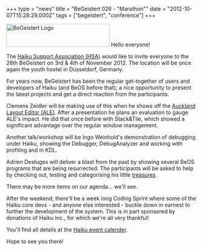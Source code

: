+++
type = "news"
title = "BeGeistert 026 - \"Marathon\""
date = "2012-10-07T15:28:29.000Z"
tags = ["begeistert", "conference"]
+++

<span class="inline right"><img src="/files/screenshots/begeistert-logo.png" alt="BeGeistert Logo" title="BeGeistert Logo" class="image image-_original " width="272" height="60" /></span>
Hello everyone!

The <a href="http://www.haiku-support-association.org/index-eng.html">Haiku Support Association (HSA)</a> would like to invite everyone to the 26th BeGeistert on 3rd & 4th of November 2012. The location will be once again the youth hostel in Düsseldorf, Germany.

For years now, BeGeistert has been the regular get-together of users and developers of Haiku (and BeOS before that); a nice opportunity to present the latest projects and get a direct reaction from the participants.
<!--break-->
Clemens Zeidler will be making use of this when he shows off the <a href="http://www.haiku-os.org/blog/czeidler/2012-09-03_ale_auckland_layout_editor">Auckland Layout Editor (ALE)</a>. After a presentation he plans an evaluation to gauge ALE's impact. He did that once before with Stack&Tile, which showed a significant advantage over the regular window management.

Another talk/workshop will be Ingo Weinhold's demonstration of debugging under Haiku, showing the Debugger, DebugAnalyzer and working with profiling and in KDL.

Adrien Destuges will deliver a blast from the past by showing several BeOS programs that are being resurrected. The participants will be asked to help by checking out, testing and categorising his little <a href="http://pulkomandy.tk/~beosarchive/index.pl">treasures</a>.

There may be more items on our agenda... we'll see.

After the weekend, there'll be a week long Coding Sprint where some of the Haiku core devs - and anyone else interested - buckle down in earnest to further the development of the system. This is in part sponsored by donations of Haiku Inc., for which we're all very thankful!

You'll find all details at the <a href="http://www.haiku-os.org/conference/2012_begeistert_026_marathon">Haiku event calender</a>.

Hope to see you there!